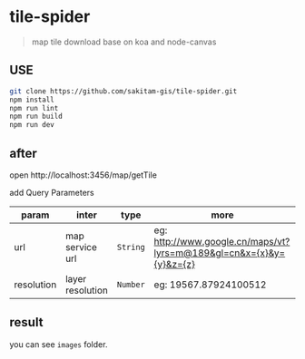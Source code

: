 # tile-spider

> map tile download base on koa and node-canvas

## USE

```bash
git clone https://github.com/sakitam-gis/tile-spider.git
npm install
npm run lint
npm run build
npm run dev
```

## after

open http://localhost:3456/map/getTile

add Query Parameters

| param | inter | type | more |
| --- | --- | --- | --- |
| url | map service url | `String` | eg: http://www.google.cn/maps/vt?lyrs=m@189&gl=cn&x={x}&y={y}&z={z} |
| resolution | layer resolution | `Number` | eg: 19567.87924100512 |

## result

you can see ``images`` folder.
